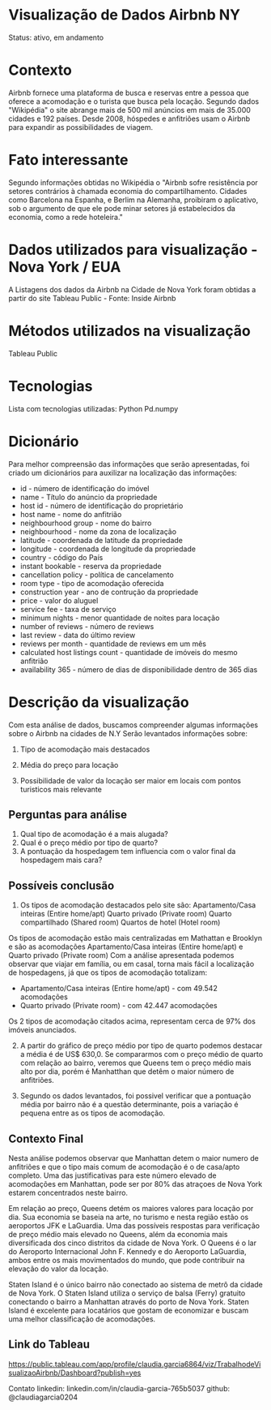 # Visualização de Dados Airbnb NY
 Status: ativo, em andamento

# Contexto 
Airbnb fornece uma plataforma de busca e reservas entre a pessoa que oferece a acomodação e o turista que busca pela locação. Segundo dados "Wikipédia" o site abrange mais de 500 mil anúncios em mais de 35.000 cidades e 192 países.
Desde 2008, hóspedes e anfitriões usam o Airbnb para expandir as possibilidades de viagem. 

# Fato interessante
Segundo informações obtidas no Wikipédia o "Airbnb sofre resistência por setores contrários à chamada economia do compartilhamento. Cidades como Barcelona na Espanha, e Berlim na Alemanha, proibiram o aplicativo, sob o argumento de que ele pode minar setores já estabelecidos da economia, como a rede hoteleira."

# Dados utilizados para visualização - Nova York / EUA
A Listagens dos dados da Airbnb na Cidade de Nova York foram obtidas a partir do site Tableau Public - Fonte: Inside Airbnb

# Métodos utilizados na visualização
Tableau Public

# Tecnologias
Lista com tecnologias utilizadas:
Python
Pd.numpy

# Dicionário
Para melhor compreensão das informações que serão apresentadas, foi criado um dicionários para auxilizar na localização das informações:

* id - número de identificação do imóvel
* name - Título do anúncio da propriedade
* host id - número de identificação do proprietário
* host name - nome do anfitrião
* neighbourhood group - nome do bairro
* neighbourhood - nome da zona de localização
* latitude - coordenada de latitude da propriedade
* longitude - coordenada de longitude da propriedade
* country - código do País
* instant bookable - reserva da propriedade
* cancellation policy - política de cancelamento
* room type - tipo de acomodação oferecida
* construction year - ano de contrução da propriedade
* price - valor do aluguel
* service fee - taxa de serviço
* minimum nights - menor quantidade de noites para locação
* number of reviews - número de reviews
* last review - data do último review
* reviews per month - quantidade de reviews em um mês
* calculated host listings  count - quantidade de imóveis do mesmo anfitrião
* availability 365 - número de dias de disponibilidade dentro de 365 dias


# Descrição da visualização
Com esta análise de dados, buscamos compreender algumas informações sobre o Airbnb na cidades de N.Y
Serão levantados informações sobre:
1. Tipo de acomodação mais destacados
           
2. Média do preço para locação

3. Possibilidade de valor da locação ser maior em locais com pontos turisticos mais relevante


## Perguntas para análise
1. Qual tipo de acomodação é a mais alugada?
2. Qual é o preço médio por tipo de quarto?
3. A pontuação da hospedagem tem influencia com o valor final da hospedagem mais cara?


## Possíveis conclusão
1. Os tipos de acomodação destacados pelo site são:
    Apartamento/Casa inteiras (Entire home/apt)
    Quarto privado (Private room)
    Quarto compartilhado (Shared room)
    Quartos de hotel (Hotel room)        

Os tipos de acomodação estão mais centralizadas em Mathattan e Brooklyn e são as acomodações Apartamento/Casa inteiras (Entire home/apt) e Quarto privado (Private room)
Com a análise apresentada podemos observar que viajar em família, ou em casal, torna mais fácil a localização de hospedagens, já que os tipos de acomodação totalizam:
* Apartamento/Casa inteiras (Entire home/apt) - com 49.542 acomodações
* Quarto privado (Private room) - com 42.447 acomodações

Os 2 tipos de acomodação citados acima, representam cerca de 97% dos imóveis anunciados.

2. A partir do gráfico de preço médio por tipo de quarto podemos destacar a média é de US$ 630,0. Se compararmos com o preço médio de quarto com relação ao bairro, veremos que Queens tem o preço médio mais alto por dia, porém é Manhatthan que detêm o maior número de anfitriões.  

3. Segundo os dados levantados, foi possivel verificar que a pontuação média por bairro não é a questão determinante, pois a variação é pequena entre as os tipos de acomodação.

## Contexto Final

Nesta análise podemos observar que Manhattan detem o maior numero de anfitriões e que o tipo mais comum de acomodação é o de casa/apto completo. Uma das justificativas para este número elevado de acomodações em Manhattan, pode ser por 80% das atraçoes de Nova York estarem concentrados neste bairro. 

Em relação ao preço, Queens detém os maiores valores para locação por dia. Sua economia se baseia na arte, no turismo e nesta região estão os aeroportos JFK e LaGuardia.
Uma das possíveis respostas para verificação de preço médio mais elevado no Queens, além da economia mais diversificada dos cinco distritos da cidade de Nova York. O Queens é o lar do Aeroporto Internacional John F. Kennedy e do Aeroporto LaGuardia, ambos entre os mais movimentados do mundo, que pode contribuir na elevação do valor da locação.

Staten Island é o único bairro não conectado ao sistema de metrô da cidade de Nova York. O Staten Island utiliza o serviço de balsa (Ferry) gratuito conectando o bairro a Manhattan através do porto de Nova York. Staten Island é excelente para locatários que gostam de economizar e buscam uma melhor classificação de acomodações. 

## Link do Tableau
https://public.tableau.com/app/profile/claudia.garcia6864/viz/TrabalhodeVisualizaoAirbnb/Dashboard?publish=yes

Contato
linkedin: linkedin.com/in/claudia-garcia-765b5037
github: @claudiagarcia0204

